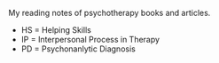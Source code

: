 My reading notes of psychotherapy books and articles.

- HS = Helping Skills
- IP = Interpersonal Process in Therapy
- PD = Psychonanlytic Diagnosis